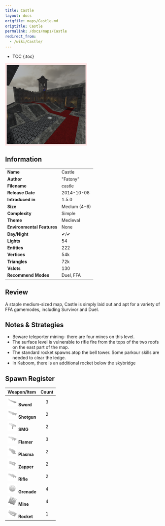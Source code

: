 ```yaml
---
title: Castle
layout: docs
origfile: maps/Castle.md
origtitle: Castle
permalink: /docs/maps/Castle
redirect_from:
  - /wiki/Castle/
---
```

* TOC
{:toc}
<img style='border:5px solid #ffe0e0e0' src="../images/maps/castle.png" width="256px" />

## Information

|                            |                                      |
|----------------------------|--------------------------------------|
| **Name**                   | Castle                               |
| **Author**                 | "Fatony"                             |
| **Filename**               | castle                               |
| **Release Date**           | 2014-10-08                           |
| **Introduced in**          | 1.5.0                                |
| **Size**                   | Medium (4-6)                         |
| **Complexity**             | Simple                               |
| **Theme**                  | Medieval                             |
| **Environmental Features** | None                                 |
| **Day/Night**              | ✔/✔                                  |
| **Lights**                 | 54                                   |
| **Entities**               | 222                                  |
| **Vertices**               | 54k                                  |
| **Triangles**              | 72k                                  |
| **Vslots**                 | 130                                  |
| **Recommend Modes**        | Duel, FFA                            |

## Review
A staple medium-sized map, Castle is simply laid out and apt for a variety of FFA gamemodes, including Survivor and Duel.

## Notes & Strategies
- Beware teleporter mining- there are four mines on this level.
- The surface level is vulnerable to rifle fire from the tops of the two roofs on the east part of the map.
- The standard rocket spawns atop the bell tower. Some parkour skills are needed to clear the ledge.
- In Kaboom, there is an additional rocket below the skybridge

## Spawn Register

| Weapon/Item                                                         | Count |
|---------------------------------------------------------------------|:-----:|
| <img src="../images/weapons/sword.png" width="32px"/> **Sword**     |   3   |
| <img src="../images/weapons/shotgun.png" width="32px"/> **Shotgun** |   2   |
| <img src="../images/weapons/smg.png" width="32px"/> **SMG**         |   2   |
| <img src="../images/weapons/flamer.png" width="32px"/> **Flamer**   |   3   |
| <img src="../images/weapons/plasma.png" width="32px"/> **Plasma**   |   2   |
| <img src="../images/weapons/zapper.png" width="32px"/> **Zapper**   |   2   |
| <img src="../images/weapons/rifle.png" width="32px"/> **Rifle**     |   2   |
| <img src="../images/weapons/grenade.png" width="32px"/> **Grenade** |   4   |
| <img src="../images/weapons/mine.png" width="32px"/> **Mine**       |   4   |
| <img src="../images/weapons/rocket.png" width="32px"/> **Rocket**   |   1   |

